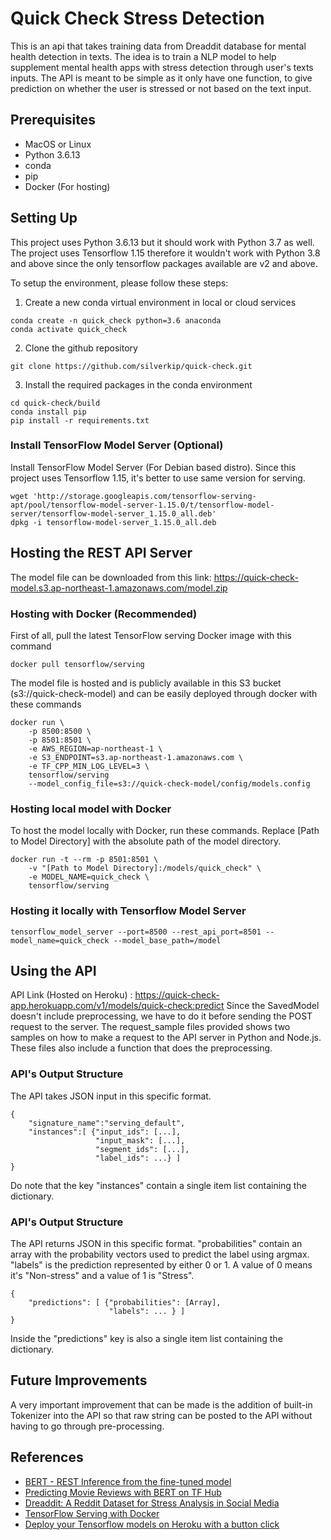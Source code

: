 # Quick Check Stress Detection 
This is an api that takes training data from Dreaddit database for mental health detection in texts. The idea is to train a NLP model to help supplement mental health apps with stress detection through user's texts inputs. The API is meant to be simple as it only have one function, to give prediction on whether the user is stressed or not based on the text input.

## Prerequisites
- MacOS or Linux
- Python 3.6.13
- conda 
- pip
- Docker (For hosting)

## Setting Up
This project uses Python 3.6.13 but it should work with Python 3.7 as well. The project uses Tensorflow 1.15 therefore it wouldn't work with Python 3.8 and above since the only tensorflow packages available are v2 and above.

To setup the environment, please follow these steps:

1. Create a new conda virtual environment in local or cloud services
```
conda create -n quick_check python=3.6 anaconda
conda activate quick_check
```
2. Clone the github repository
```
git clone https://github.com/silverkip/quick-check.git
```
3. Install the required packages in the conda environment
```
cd quick-check/build
conda install pip
pip install -r requirements.txt
```
### Install TensorFlow Model Server (Optional)
Install TensorFlow Model Server (For Debian based distro). Since this project uses Tensorflow 1.15, it's better to use same version for serving.
```
wget 'http://storage.googleapis.com/tensorflow-serving-apt/pool/tensorflow-model-server-1.15.0/t/tensorflow-model-server/tensorflow-model-server_1.15.0_all.deb'
dpkg -i tensorflow-model-server_1.15.0_all.deb
```

## Hosting the REST API Server
The model file can be downloaded from this link: https://quick-check-model.s3.ap-northeast-1.amazonaws.com/model.zip

### Hosting with Docker (Recommended)
First of all, pull the latest TensorFlow serving Docker image with this command
```
docker pull tensorflow/serving
```
The model file is hosted and is publicly available in this S3 bucket (s3://quick-check-model) and can be easily deployed through docker with these commands
```
docker run \
    -p 8500:8500 \
    -p 8501:8501 \
    -e AWS_REGION=ap-northeast-1 \
    -e S3_ENDPOINT=s3.ap-northeast-1.amazonaws.com \
    -e TF_CPP_MIN_LOG_LEVEL=3 \
    tensorflow/serving
    --model_config_file=s3://quick-check-model/config/models.config
```

### Hosting local model with Docker
To host the model locally with Docker, run these commands. Replace [Path to Model Directory] with the absolute path of the model directory.
```
docker run -t --rm -p 8501:8501 \
    -v "[Path to Model Directory]:/models/quick_check" \
    -e MODEL_NAME=quick_check \
    tensorflow/serving
```
### Hosting it locally with Tensorflow Model Server
```
tensorflow_model_server --port=8500 --rest_api_port=8501 --model_name=quick_check --model_base_path=/model
```

## Using the API
API Link (Hosted on Heroku) : https://quick-check-app.herokuapp.com/v1/models/quick-check:predict
Since the SavedModel doesn't include preprocessing, we have to do it before sending the POST request to the server. The request_sample files provided shows two samples on how to make a request to the API server in Python and Node.js. These files also include a function that does the preprocessing.

### API's Output Structure
The API takes JSON input in this specific format. 
```
{
    "signature_name":"serving_default",
    "instances":[ {"input_ids": [...],
                   "input_mask": [...],
                   "segment_ids": [...],
                   "label_ids": ...} ]
}
```
Do note that the key "instances" contain a single item list containing the dictionary.
### API's Output Structure
The API returns JSON in this specific format. "probabilities" contain an array with the probability vectors used to predict the label using argmax. "labels" is the prediction represented by either 0 or 1. A value of 0 means it's "Non-stress" and a value of 1 is "Stress".
```
{
    "predictions": [ {"probabilities": [Array],
                      "labels": ... } ]
}
```
Inside the "predictions" key is also a single item list containing the dictionary.

## Future Improvements
A very important improvement that can be made is the addition of built-in Tokenizer into the API so that raw string can be posted to the API without having to go through pre-processing.
## References
- [BERT - REST Inference from the fine-tuned model](https://medium.com/delvify/bert-rest-inference-from-the-fine-tuned-model-499997b32851)
- [Predicting Movie Reviews with BERT on TF Hub](https://colab.research.google.com/github/google-research/bert/blob/master/predicting_movie_reviews_with_bert_on_tf_hub.ipynb)
- [Dreaddit: A Reddit Dataset for Stress Analysis in Social Media](https://arxiv.org/abs/1911.00133)
- [TensorFlow Serving with Docker](https://www.tensorflow.org/tfx/serving/docker)
- [Deploy your Tensorflow models on Heroku with a button click](https://towardsdatascience.com/deploy-your-tensorflow-models-on-heroku-with-a-button-click-4fbb0252f870)

